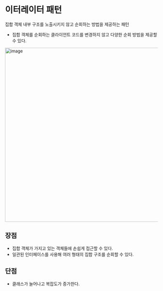 # 이터레이터 패턴
집합 객체 내부 구조를 노출시키지 않고 순회하는 방법을 제공하는 패턴
- 집합 객체를 순회하는 클라이언트 코드를 변경하지 않고 다양한 순회 방법을 제공할 수 있다.
<img width="574" alt="image" src="https://user-images.githubusercontent.com/63090006/215327299-9654ec91-1220-41da-8b72-0152aadd3ee9.png">

## 장점
- 집합 객체가 가지고 있는 객체들에 손쉽게 접근할 수 있다.
- 일관된 인터페이스를 사용해 여러 형태의 집합 구조를 순회할 수 있다.

## 단점
- 클래스가 늘어나고 복잡도가 증가한다.
